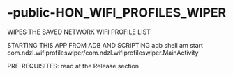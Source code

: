 # -public-HON_WIFI_PROFILES_WIPER
WIPES THE SAVED NETWORK WIFI PROFILE LIST


STARTING THIS APP FROM ADB AND SCRIPTING
adb shell am start com.ndzl.wifiprofileswiper/com.ndzl.wifiprofileswiper.MainActivity

PRE-REQUISITES: read at the Release section 
